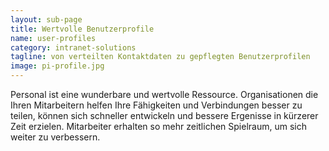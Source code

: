 ```yaml
---
layout: sub-page
title: Wertvolle Benutzerprofile
name: user-profiles
category: intranet-solutions
tagline: von verteilten Kontaktdaten zu gepflegten Benutzerprofilen
image: pi-profile.jpg
---
```


Personal ist eine wunderbare und wertvolle Ressource. Organisationen die Ihren Mitarbeitern helfen Ihre Fähigkeiten und Verbindungen besser zu teilen, können sich schneller entwickeln und bessere Ergenisse in kürzerer Zeit erzielen. Mitarbeiter erhalten so mehr zeitlichen Spielraum, um sich weiter zu verbessern.
